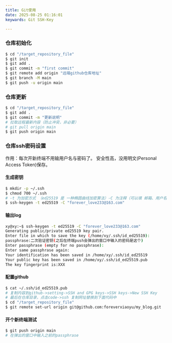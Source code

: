 ```yaml
---
title: Git使用
date: 2025-08-25 01:16:01
keywards: Git SSH-Key

---
```


### 仓库初始化

``` bash
$ cd "/target_repository_file"
$ git init
$ git add .
$ git commit -m "first commit"
$ git remote add origin "远端github仓库地址"
$ git branch -M main
$ git push -u origin main
```

### 仓库更新

``` bash
$ cd "/target_repository_file"
$ git add .
$ git commit -m "更新说明"
# 拉取远程最新内容（防止冲突，非必要）
# git pull origin main
$ git push origin main
```

### 仓库ssh密码设置
作用：每次开新终端不用输用户名与密码了。
安全性高，没用明文(Personal Access Token)保存。

#### 生成密钥
``` bash
$ mkdir -p ~/.ssh
$ chmod 700 ~/.ssh
# -t 为加密方式 （ed25519 是 一种椭圆曲线加密算法）-C 为注释（可以填 邮箱、用户名 或 描述用途）
$ ssh-keygen -t ed25519 -C "forever_love233@163.com"
```

#### 输出log
``` bash
xy@xy:~$ ssh-keygen -t ed25519 -C "forever_love233@163.com"
Generating public/private ed25519 key pair.
Enter file in which to save the key (/home/xy/.ssh/id_ed25519):         
passphrase:二次验证密钥(之后在终端push会弹出的窗口中输入的密码是这个)
Enter passphrase (empty for no passphrase): 
Enter same passphrase again: 
Your identification has been saved in /home/xy/.ssh/id_ed25519
Your public key has been saved in /home/xy/.ssh/id_ed25519.pub
The key fingerprint is:XXX
```
#### 配置github
``` bash
$ cat ~/.ssh/id_ed25519.pub
# 复制内容到github->setting->SSH and GPG keys->SSH keys->New SSH Key
# 最后在仓库目录，点击code->ssh 复制网址替换到下面代码中
$ cd "/target_repository_file"
$ git remote set-url origin git@github.com:foreverxiaoyu/my_blog.git
```

#### 开个新终端测试
``` bash
$ git push origin main
# 在弹出的窗口中输入之前的passphrase
```
